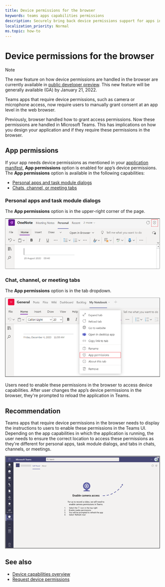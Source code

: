 ```yaml
---
title: Device permissions for the browser
keywords: teams apps capabilities permissions
description: Securely bring back device permissions support for apps in our web client
localization_priority: Normal
ms.topic: how-to
---
```


# Device permissions for the browser

> [!NOTE]
> The new feature on how device permissions are handled in the browser are currently available in [public developer preview](../../resources/dev-preview/developer-preview-intro.md).
> This new feature will be generally available (GA) by January 21, 2022.

Teams apps that require device permissions, such as camera or microphone access, now require users to manually grant consent at an app level in the web browser. 

Previously, browser handled how to grant access permissions. Now these permissions are handled in Microsoft Teams. This has implications on how you design your application and if they require these permissions in the browser.

## App permissions 
If your app needs device permissions as mentioned in your [application manifest](native-device-permissions.md), **App permissions** option is enabled for app’s device permissions. The **App permissions** option is available in the following capabilities: 

* [Personal apps and task module dialogs](#personal-apps-and-task-module-dialogs)
* [Chats, channel, or meeting tabs](#chat-channel-or-meeting-tabs)

### Personal apps and task module dialogs
The **App permissions** option is in the upper-right corner of the page.


<img src="../../assets/images/tabs/apppermissions.png" alt="App permissions button" width="800"/>

### Chat, channel, or meeting tabs
The **App permissions** option is in the tab dropdown.


![App permissions drop-down](../../assets/images/tabs/drop-downapppermissions.png)

Users need to enable these permissions in the browser to access device capabilities. After user changes the app’s device permissions in the browser, they're prompted to reload the application in Teams.

## Recommendation
Teams apps that require device permissions in the browser needs to display the instructions to users to enable these permissions in the Teams UI. Depending on the app capabilities in which the application is running, the user needs to ensure the correct location to access these permissions as they're different for personal apps, task module dialogs, and tabs in chats, channels, or meetings.


<img src="../../assets/images/tabs/enable-access.png" alt="Enable camera access" width="800"/>

## See also

* [Device capabilities overview](device-capabilities-overview.md)
* [Request device permissions](native-device-permissions.md)
